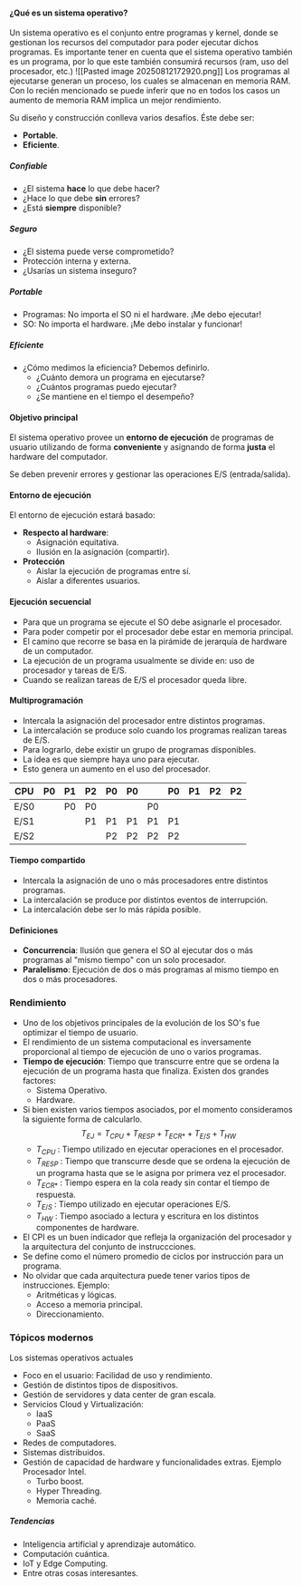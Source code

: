 #### ¿Qué es un sistema operativo?
Un sistema operativo es el conjunto entre programas y kernel, donde se gestionan los recursos del computador para poder ejecutar dichos programas. Es importante tener en cuenta que el sistema operativo también es un programa, por lo que este también consumirá recursos (ram, uso del procesador, etc.)
![[Pasted image 20250812172920.png]]
Los programas al ejecutarse generan un proceso, los cuales se almacenan en memoria RAM. Con lo recién mencionado se puede inferir que no en todos los casos un aumento de memoria RAM implica un mejor rendimiento.

Su diseño y construcción conlleva varios desafíos. Éste debe ser:
- **Portable**.
- **Eficiente**.
##### Confiable
- ¿El sistema **hace** lo que debe hacer?
- ¿Hace lo que debe **sin** errores?
- ¿Está **siempre** disponible?
##### Seguro
- ¿El sistema puede verse comprometido?
- Protección interna y externa.
- ¿Usarías un sistema inseguro?
##### Portable
- Programas: No importa el SO ni el hardware. ¡Me debo ejecutar!
- SO: No importa el hardware. ¡Me debo instalar y funcionar!
##### Eficiente
- ¿Cómo medimos la eficiencia? Debemos definirlo.
	- ¿Cuánto demora un programa en ejecutarse?
	- ¿Cuántos programas puedo ejecutar?
	- ¿Se mantiene en el tiempo el desempeño?
#### Objetivo principal
El sistema operativo provee un **entorno de ejecución** de programas de usuario utilizando de forma **conveniente** y asignando de forma **justa** el hardware del computador.

Se deben prevenir errores y gestionar las operaciones E/S (entrada/salida).
#### Entorno de ejecución
El entorno de ejecución estará basado:
- **Respecto al hardware**:
  - Asignación equitativa.
  - Ilusión en la asignación (compartir).
- **Protección**
  - Aislar la ejecución de programas entre sí.
  - Aislar a diferentes usuarios.
#### Ejecución secuencial
- Para que un programa se ejecute el SO debe asignarle el procesador.
- Para poder competir por el procesador debe estar en memoria principal.
- El camino que recorre se basa en la pirámide de jerarquía de hardware de un computador.
- La  ejecución de un programa usualmente se divide en: uso de procesador y tareas de E/S.
- Cuando se realizan tareas de E/S el procesador queda libre.
#### Multiprogramación
- Intercala la asignación del procesador entre distintos programas.
- La intercalación se produce solo cuando los programas realizan tareas de E/S.
- Para lograrlo, debe existir un grupo de programas disponibles.
- La idea es que siempre haya uno para ejecutar.
- Esto genera un aumento en el uso del procesador. 

| CPU  | P0  | P1  | P2  | P0  | P0  |     | P0  | P1  | P2  | P2  |
| ---- | --- | --- | --- | --- | --- | --- | --- | --- | --- | --- |
| E/S0 |     | P0  | P0  |     |     | P0  |     |     |     |     |
| E/S1 |     |     | P1  | P1  | P1  | P1  | P1  |     |     |     |
| E/S2 |     |     |     | P2  | P2  | P2  | P2  |     |     |     |

#### Tiempo compartido
- Intercala la asignación de uno o más procesadores entre distintos programas.
- La intercalación se produce por distintos eventos de interrupción.
- La intercalación debe ser lo más rápida posible.  
#### Definiciones
- **Concurrencia**: Ilusión que genera el SO al ejecutar dos o  más programas al "mismo tiempo" con un solo procesador.
- **Paralelismo**: Ejecución de dos o más programas al mismo tiempo en dos o más procesadores.
### Rendimiento
- Uno de los objetivos principales de la evolución de los SO's fue optimizar el tiempo de usuario.
- El rendimiento de un sistema computacional es inversamente proporcional al tiempo de ejecución de uno o varios programas.
- **Tiempo de ejecución**: Tiempo que transcurre entre que se ordena la ejecución de un programa hasta que finaliza. Existen dos grandes factores:
	- Sistema Operativo.
	- Hardware.
- Si bien existen varios tiempos asociados, por el momento consideramos la siguiente forma de calcularlo.
$$T_{EJ} = T_{CPU}+T_{RESP}+T_{ECR*}+T_{E/S}+T_{HW}$$
	- $T_{CPU}$ : Tiempo utilizado en ejecutar operaciones en el procesador.
	- $T_{RESP}$ : Tiempo que transcurre desde que se ordena la ejecución de un programa hasta que se le asigna por primera vez el procesador.
	- $T_{ECR*}$ : Tiempo espera en la cola ready sin contar el tiempo de respuesta.
	- $T_{E/S}$ : Tiempo utilizado en ejecutar operaciones E/S.
	- $T_{HW}$ : Tiempo asociado a lectura y escritura en los distintos componentes de hardware.
- El CPI es un buen indicador que refleja la organización del procesador y la arquitectura del conjunto de instruccciones.
- Se define como el número promedio de ciclos por instrucción para un programa.
- No olvidar que cada arquitectura puede tener varios tipos de instrucciones. Ejemplo:
	- Aritméticas y lógicas.
	- Acceso a memoria principal.
	- Direccionamiento.
### Tópicos modernos
Los sistemas operativos actuales
- Foco en el usuario: Facilidad de uso y rendimiento.
- Gestión de distintos tipos de dispositivos.
- Gestión de servidores y data center de gran escala.
- Servicios Cloud y Virtualización:
	- IaaS
	- PaaS
	- SaaS
- Redes de computadores.
- Sistemas distribuidos.
- Gestión de capacidad de hardware y funcionalidades extras. Ejemplo Procesador Intel.
	- Turbo boost.
	- Hyper Threading.
	- Memoria caché.
##### Tendencias
- Inteligencia artificial y aprendizaje automático.
- Computación cuántica.
- IoT y Edge Computing.
- Entre otras cosas interesantes.